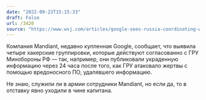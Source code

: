 ```yaml
---
date: "2022-09-23T15:15:33"
draft: False
url: /3420
source: "https://www.wsj.com/articles/google-sees-russia-coordinating-with-hackers-in-cyberattacks-tied-to-ukraine-war-11663930801"
---
```


Компания Mandiant, недавно купленная Google, сообщает, что выявила четыре хакерские группировки, которые действуют согласованно с ГРУ Минобороны РФ — так, например, они публиковали украденную информацию через 24 часа после того, как ГРУ атаковало жертвы с помощью вредоносного ПО, удалявшего информацию.

Не знаю, служили ли в армии сотрудники Mandiant, но если да, то в отставку явно уходили в чине капитана.
